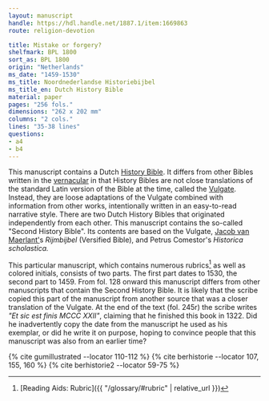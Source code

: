 ```yaml
---
layout: manuscript
handle: https://hdl.handle.net/1887.1/item:1669863
route: religion-devotion

title: Mistake or forgery?
shelfmark: BPL 1800
sort_as: BPL 1800
origin: "Netherlands"
ms_date: "1459-1530"
ms_title: Noordnederlandse Historiebijbel 
ms_title_en: Dutch History Bible
material: paper
pages: "256 fols."
dimensions: "262 x 202 mm"
columns: "2 cols."
lines: "35-38 lines"
questions:
- a4
- b4
---
```


This manuscript contains a Dutch [History
Bible](https://en.wikipedia.org/wiki/Bible_Historiale). It differs from
other Bibles written in the
[vernacular](https://en.wikipedia.org/wiki/Vernacular) in that History
Bibles are not close translations of the standard Latin version of the
Bible at the time, called the
[Vulgate](https://en.wikipedia.org/wiki/Vulgate). Instead, they are
loose adaptations of the Vulgate combined with information from other
works, intentionally written in an easy-to-read narrative style. There
are two Dutch History Bibles that originated independently from each
other. This manuscript contains the so-called "Second History Bible".
Its contents are based on the Vulgate, [Jacob van
Maerlant'](https://en.wikipedia.org/wiki/Jacob_van_Maerlant)s
*Rijmbijbel* (Versified Bible), and Petrus Comestor's *Historica scholastica.*

This particular manuscript, which contains numerous rubrics[^1] as well as
colored initials, consists of two parts. The first part dates to 1530,
the second part to 1459. From fol. <span data-fol="128r" class="fref">128</span> onward this manuscript differs
from other manuscripts that contain the Second History Bible. It is
likely that the scribe copied this part of the manuscript from another
source that was a closer translation of the Vulgate. At the end of the
text (fol. <span data-fol="245r" class="fref">245r</span>) the scribe writes *"Et sic est finis MCCC XXII"*,
claiming that he finished this book in 1322. Did he inadvertently copy
the date from the manuscript he used as his exemplar, or did he write it
on purpose, hoping to convince people that this manuscript was also from
an earlier time?

[^1]: [Reading Aids: Rubric]({{ "/glossary/#rubric" | relative_url }})

{% cite gumillustrated --locator 110-112 %}
{% cite berhistorie --locator 107, 155, 160 %}
{% cite berhistorie2 --locator 59-75 %}